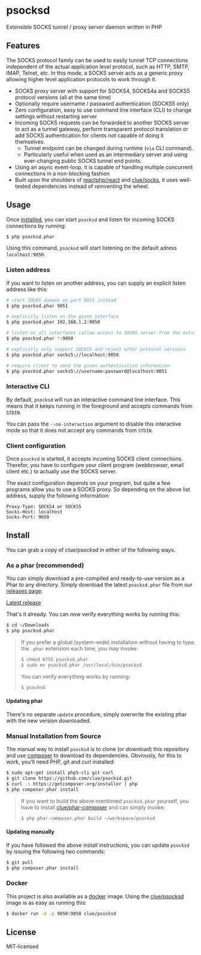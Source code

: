 psocksd
=======

Extensible SOCKS tunnel / proxy server daemon written in PHP

## Features

The SOCKS protocol family can be used to easily tunnel TCP connections independent
of the actual application level protocol, such as HTTP, SMTP, IMAP, Telnet, etc.
In this mode, a SOCKS server acts as a generic proxy allowing higher level application protocols to work through it.

*   SOCKS proxy server with support for SOCKS4, SOCKS4a and SOCKS5 protocol versions (all at the same time)
*   Optionally require username / password authentication (SOCKS5 only)
*   Zero configuration, easy to use command line interface (CLI) to change settings without restarting server
*   Incoming SOCKS requests can be forwarded to another SOCKS server to act as a tunnel gateway,
perform transparent protocol translation or add SOCKS authentication for clients not capable of doing it themselves.
    *   Tunnel endpoint can be changed during runtime (`via` CLI command).
    *   Particularly useful when used as an intermediary server and using ever-changing public SOCKS tunnel end points.
*   Using an async event-loop, it is capable of handling multiple concurrent connections in a non-blocking fashion
*   Built upon the shoulders of [reactphp/react](https://github.com/reactphp/react) and
[clue/socks](https://github.com/clue/socks), it uses well-tested dependencies instead of reinventing the wheel.

## Usage

Once [installed](#install), you can start `psocksd` and listen for incoming SOCKS connections by running:

```bash
$ php psocksd.phar
```

Using this command, `psocksd` will start listening on the default adress `localhost:9050`.

### Listen address

If you want to listen on another address, you can supply an explicit
listen address like this:

```bash
# start SOCKS daemon on port 9051 instead
$ php psocksd.phar 9051

# explicitly listen on the given interface
$ php psocksd.phar 192.168.1.2:9050

# listen on all interfaces (allow access to SOCKS server from the outside)
$ php psocksd.phar *:9050

# explicitly only support SOCKS5 and reject other protocol versions
$ php psocksd.phar socks5://localhost:9050

# require client to send the given authentication information
$ php psocksd.phar socks5://username:password@localhost:9051
```

### Interactive CLI

By default, `psocksd` will run an interactive command line interface.
This means that it keeps running in the foreground and accepts commands from
`STDIN`.

You can pass the `--no-interaction` argument to disable this interactive mode
so that it does not accept any commands from `STDIN`.

### Client configuration

Once `psocksd` is started, it accepts incoming SOCKS client connections.
Therefor, you have to configure your client program (webbrowser, email client etc.) to actually use the SOCKS server.

The exact configuration depends on your program, but quite a few programs allow you to use a SOCKS proxy.
So depending on the above list address, supply the following information:

```
Proxy-Type: SOCKS4 or SOCKS5
Socks-Host: localhost
Socks-Port: 9050
```

## Install

You can grab a copy of clue/psocksd in either of the following ways.

### As a phar (recommended)

You can simply download a pre-compiled and ready-to-use version as a Phar
to any directory.
Simply download the latest `psocksd.phar` file from our
[releases page](https://github.com/clue/psocksd/releases):

[Latest release](https://github.com/clue/psocksd/releases/latest)

That's it already. You can now verify everything works by running this:

```bash
$ cd ~/Downloads
$ php psocksd.phar
```

> If you prefer a global (system-wide) installation without having to type the `.phar` extension
each time, you may invoke:
> 
> ```bash
> $ chmod 0755 psocksd.phar
> $ sudo mv psocksd.phar /usr/local/bin/psocksd
> ```
>
> You can verify everything works by running:
> 
> ```bash
> $ psocksd
> ```

#### Updating phar

There's no separate `update` procedure, simply overwrite the existing phar with the new version downloaded.

### Manual Installation from Source

The manual way to install `psocksd` is to clone (or download) this repository
and use [composer](http://getcomposer.org) to download its dependencies.
Obviously, for this to work, you'll need PHP, git and curl installed:

```bash
$ sudo apt-get install php5-cli git curl
$ git clone https://github.com/clue/psocksd.git
$ curl -s https://getcomposer.org/installer | php
$ php composer.phar install
```

> If you want to build the above mentioned `psocksd.phar` yourself, you have
to install [clue/phar-composer](https://github.com/clue/phar-composer#install)
and can simply invoke:
>
> ```bash
> $ php phar-composer.phar build ~/workspace/psocksd
> ```

#### Updating manually

If you have followed the above install instructions, you can update `psocksd` by issuing the following two commands:

```bash
$ git pull
$ php composer.phar install
```

### Docker

This project is also available as a [docker](https://www.docker.com/) image.
Using the [clue/psocksd](https://registry.hub.docker.com/u/clue/psocksd/) image is as easy as running this:

```bash
$ docker run -d -p 9050:9050 clue/psocksd
```

## License

MIT-licensed
